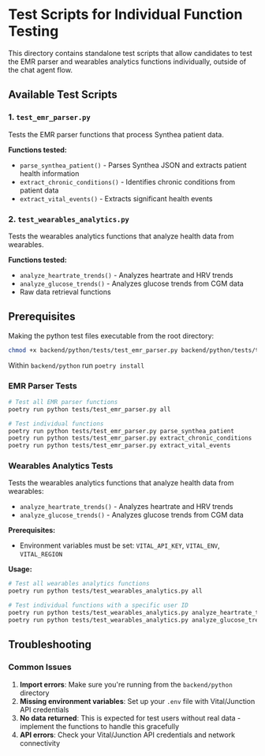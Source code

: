 # Test Scripts for Individual Function Testing

This directory contains standalone test scripts that allow candidates to test the EMR parser and wearables analytics functions individually, outside of the chat agent flow.

## Available Test Scripts

### 1. `test_emr_parser.py`
Tests the EMR parser functions that process Synthea patient data.

**Functions tested:**
- `parse_synthea_patient()` - Parses Synthea JSON and extracts patient health information
- `extract_chronic_conditions()` - Identifies chronic conditions from patient data
- `extract_vital_events()` - Extracts significant health events

### 2. `test_wearables_analytics.py`
Tests the wearables analytics functions that analyze health data from wearables.

**Functions tested:**
- `analyze_heartrate_trends()` - Analyzes heartrate and HRV trends
- `analyze_glucose_trends()` - Analyzes glucose trends from CGM data
- Raw data retrieval functions

## Prerequisites

Making the python test files executable from the root directory:
```bash
chmod +x backend/python/tests/test_emr_parser.py backend/python/tests/test_wearables_analytics.py
```

Within `backend/python` run `poetry install`


### EMR Parser Tests

```bash
# Test all EMR parser functions
poetry run python tests/test_emr_parser.py all

# Test individual functions
poetry run python tests/test_emr_parser.py parse_synthea_patient
poetry run python tests/test_emr_parser.py extract_chronic_conditions
poetry run python tests/test_emr_parser.py extract_vital_events
```

### Wearables Analytics Tests

Tests the wearables analytics functions that analyze health data from wearables:

- `analyze_heartrate_trends()` - Analyzes heartrate and HRV trends
- `analyze_glucose_trends()` - Analyzes glucose trends from CGM data

**Prerequisites:**
- Environment variables must be set: `VITAL_API_KEY`, `VITAL_ENV`, `VITAL_REGION`

**Usage:**
```bash
# Test all wearables analytics functions
poetry run python tests/test_wearables_analytics.py all

# Test individual functions with a specific user ID
poetry run python tests/test_wearables_analytics.py analyze_heartrate_trends user123
poetry run python tests/test_wearables_analytics.py analyze_glucose_trends user123
```

## Troubleshooting

### Common Issues

1. **Import errors**: Make sure you're running from the `backend/python` directory
2. **Missing environment variables**: Set up your `.env` file with Vital/Junction API credentials
3. **No data returned**: This is expected for test users without real data - implement the functions to handle this gracefully
4. **API errors**: Check your Vital/Junction API credentials and network connectivity
